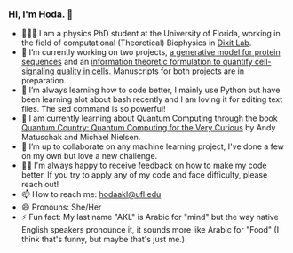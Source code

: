 ### Hi, I'm Hoda. 👋

- 👩🏻‍🏫 I am a physics PhD student at the University of Florida, working in the field of computational (Theoretical) Biophysics in [Dixit Lab](https://sites.google.com/view/dixitlab). 
- 🔭 I’m currently working on two projects, [a generative model for protein sequences](https://meetings.aps.org/Meeting/MAR22/Session/K06.8) and an [information theoretic formulation to quantify cell-signaling quality in cells](https://meetings.aps.org/Meeting/MAR22/Session/Q04.7). Manuscripts for both projects are in preparation.
- 🌱 I’m always learning how to code better, I mainly use Python but have been learning alot about bash recently and I am loving it for editing text files. The sed command is so powerful! 
- 🌱 I am currently learning about Quantum Computing through the book [Quantum Country: Quantum Computing for the Very Curious](https://quantum.country) by Andy Matuschak and Michael Nielsen.
- 👯 I’m up to collaborate on any machine learning project, I've done a few on my own but love a new challenge.
- 🙏🏼 I'm always happy to receive feedback on how to make my code better. If you try to apply any of my code and face difficulty, please reach out!
- 📫 How to reach me: hodaakl@ufl.edu
- 😄 Pronouns: She/Her
- ⚡ Fun fact: My last name "AKL" is Arabic for "mind" but the way native English speakers pronounce it, it sounds more like Arabic for "Food" (I think that's funny, but maybe that's just me.).
